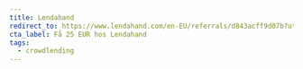 ```yaml
---
title: Lendahand
redirect_to: https://www.lendahand.com/en-EU/referrals/d843acff9d07b?utm_medium=link&utm_source=referral_program
cta_label: Få 25 EUR hos Lendahand
tags:
  - crowdlending
---
```

